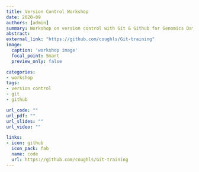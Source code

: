```yaml
---
title: Version Control Workshop
date: 2020-09
authors: [admin]
summary: Workshop on version control with Git & Github for Genomics Data Science PhD students
abstract: 
external_link: "https://github.com/coughls/Git-training"
image:
  caption: 'workshop image'
  focal_point: Smart
  preview_only: false

categories:
- workshop
tags:
- version control
- git
- github

url_code: ""
url_pdf: ""
url_slides: ""
url_video: ""

links:
- icon: github
  icon_pack: fab
  name: code
  url: https://github.com/coughls/Git-training
---
```



